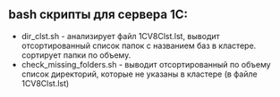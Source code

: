 ## bash скрипты для сервера 1С:

* dir_clst.sh - анализирует файл 1CV8Clst.lst, выводит отсортированный список папок с названием баз в кластере. сортирует папки по объему.
* check_missing_folders.sh - выводит отсортированный по объему список директорий, которые не указаны в кластере (в файле 1CV8Clst.lst)